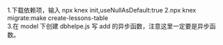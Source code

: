 1.下载依赖项，输入 npx knex init,useNullAsDefault:true
2.npx knex migrate:make create-lessons-table  
3.在 model 下创建 dbhelpe.js 写 add 的异步函数，注意这里一定要是异步函数。
